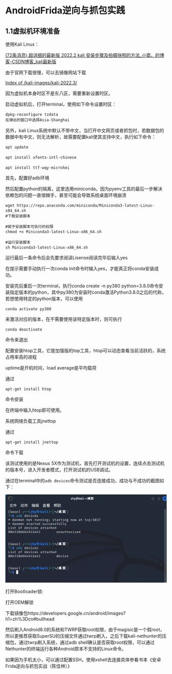 # AndroidFrida逆向与抓包实践

## 1.1虚拟机环境准备

使用Kali Linux：

[(72条消息) 超详细的最新版 2022.2 kali 安装步骤及拍摄快照的方法_小窦。的博客-CSDN博客_kali最新版](https://blog.csdn.net/weixin_51178129/article/details/126033729)

由于官网下载很慢，可以去镜像网站下载

[Index of /kali-images/kali-2022.3/](http://old.kali.org/kali-images/kali-2022.3/)

因为虚拟机本身时区不是东八区，需要重新设置时区。

启动虚拟机后，打开terminal，使用如下命令设置时区：

```sh
dpkg-reconfigure tzdata
在弹出的窗口中选择Asia-Shanghai
```

另外，kali Linux系统中默认不带中文，当打开中文网页或者抓包时，若数据包的数据中有中文，则无法解析，故需要配置kali使其支持中文，执行如下命令：

```
apt update

apt install xfonts-intl-chinese

apt install ttf-wqy-microhei
```

首先，配置好adb环境

然后配置python的隔离，这里选用miniconda，因为pyenv工具的最后一步解决依赖包的问题一直很棘手，甚至可能会导致系统桌面环境崩溃

```
wget https://repo.anaconda.com/miniconda/Miniconda3-latest-Linux-x84_64.sh 
#下载安装脚本

#赋予安装脚本可执行的权限
chmod +x Miniconda3-latest-Linux-x86_64.sh

#运行安装脚本
sh Miniconda3-latest-Linux-x86_64.sh
```

运行最后一条命令后会先要求阅读Lisense阅读完毕后输入yes

在提示需要手动执行一次conda init命令时输入yes，才能真正将conda安装成功。

安装完后重启一次terminal，执行conda create -n py380 python=3.8.0命令安装指定版本的python，其中py380为安装时conda激活Python3.8.0之后的代称，若想使用特定的python版本，可以使用

```
conda activate py380
```

来激活对应的版本，在不需要使用该特定版本时，则可执行

```
conda deactivate
```

命令来退出

配置安装htop工具，它是加强版的top工具，htop可以动态查看当前活跃的，系统占用率高的进程

uptime是开机时间，load average是平均载荷

通过

```
apt-get install htop
```

命令安装

在终端中输入htop即可使用。

系统网络负载工具jnettop

通过

```
apt-get install jnettop
```

命令下载

该测试使用的是Nexus 5X作为测试机，首先打开测试机的设置，连续点击测试机的版本号，进入开发者模式，打开测试机的USB调试。

通过在terminal中的`adb devices`命令测试是否连接成功，成功与不成功的截图如下：

![](.\\image\adbdevices.png)

打开Bootloader锁:

打开OEM解锁

下载镜像包https://developers.google.cn/android/images?h1=zh%3Dcn#bullhead

然后刷入Android8.0的系统和TWRP获取root权限，由于magisic是一个假root，所以更推荐获取SuperSU的压缩文件通过twrp刷入，之后下载kali-nethunter的压缩包，通过twrp刷入系统，通过adb shell确认是否获取root权限，可以通过Nethunter的终端运行各种Android原本不支持的Linux命令。

如果因为手机太小，可以通过配置SSH，使用xshell去连接具体参看书本《安卓Frida逆向与抓包实战（陈佳林）》
